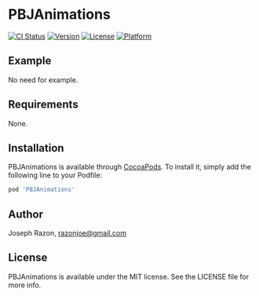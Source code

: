# PBJAnimations
[![CI Status](http://img.shields.io/travis/SnugJoker/PBJAnimations.svg?style=flat)](https://travis-ci.org/SnugJoker/PBJAnimations)
[![Version](https://img.shields.io/cocoapods/v/PBJAnimations.svg?style=flat)](http://cocoapods.org/pods/PBJAnimations)
[![License](https://img.shields.io/cocoapods/l/PBJAnimations.svg?style=flat)](http://cocoapods.org/pods/PBJAnimations)
[![Platform](https://img.shields.io/cocoapods/p/PBJAnimations.svg?style=flat)](http://cocoapods.org/pods/PBJAnimations)

## Example
No need for example.

## Requirements
None.

## Installation
PBJAnimations is available through [CocoaPods](http://cocoapods.org). To install
it, simply add the following line to your Podfile:

```ruby
pod 'PBJAnimations'
```

## Author
Joseph Razon, razonjoe@gmail.com

## License
PBJAnimations is available under the MIT license. See the LICENSE file for more info.
